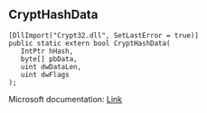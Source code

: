 ## CryptHashData

```
[DllImport("Crypt32.dll", SetLastError = true)]
public static extern bool CryptHashData(
   IntPtr hHash,
   byte[] pbData,
   uint dwDataLen,
   uint dwFlags
);
```

Microsoft documentation: [Link](https://docs.microsoft.com/en-us/windows/win32/api/wincrypt/nf-wincrypt-crypthashdata)
